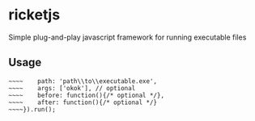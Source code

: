 # ricketjs
Simple plug-and-play javascript framework for running executable files

## Usage

~~~~ricket.add({
~~~~    path: 'path\\to\\executable.exe',
~~~~    args: ['okok'], // optional
~~~~    before: function(){/* optional */},
~~~~    after: function(){/* optional */}
~~~~}).run();
